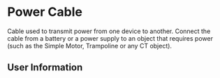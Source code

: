 # Power Cable
Cable used to transmit power from one device to another. Connect the cable from a battery or a power supply to an object that requires power (such as the Simple Motor, Trampoline or any CT object).

## User Information